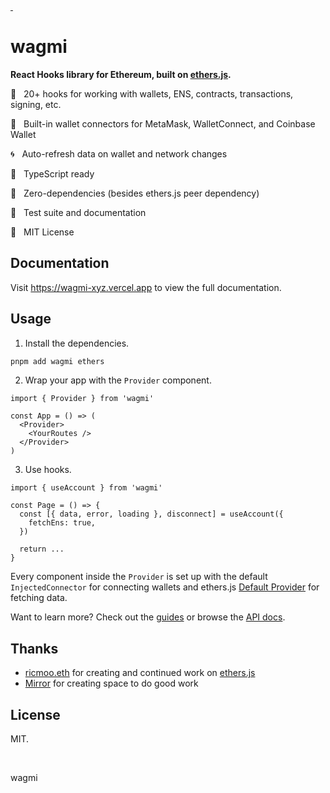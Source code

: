 <p>
  <a aria-label="NPM version" href="https://www.npmjs.com/package/wagmi">
    <img
      alt=""
      src="https://img.shields.io/npm/v/wagmi.svg?style=for-the-badge&labelColor=161c22"
    />
  </a>
  <a aria-label="License" href="/LICENSE">
    <img
      alt=""
      src="https://img.shields.io/npm/l/wagmi.svg?style=for-the-badge&labelColor=161c22"
    />
  </a>
</p>

# wagmi

**React Hooks library for Ethereum, built on [ethers.js](https://github.com/ethers-io/ethers.js).**

🚀 &nbsp; 20+ hooks for working with wallets, ENS, contracts, transactions, signing, etc.

💼 &nbsp; Built-in wallet connectors for MetaMask, WalletConnect, and Coinbase Wallet

🌀 &nbsp; Auto-refresh data on wallet and network changes

🦄 &nbsp; TypeScript ready

💨 &nbsp; Zero-dependencies (besides ethers.js peer dependency)

🌳 &nbsp; Test suite and documentation

📖 &nbsp; MIT License

## Documentation

Visit https://wagmi-xyz.vercel.app to view the full documentation.

## Usage

1. Install the dependencies.

```bash
pnpm add wagmi ethers
```

2. Wrap your app with the `Provider` component.

```tsx
import { Provider } from 'wagmi'

const App = () => (
  <Provider>
    <YourRoutes />
  </Provider>
)
```

3. Use hooks.

```tsx
import { useAccount } from 'wagmi'

const Page = () => {
  const [{ data, error, loading }, disconnect] = useAccount({
    fetchEns: true,
  })

  return ...
}
```

Every component inside the `Provider` is set up with the default `InjectedConnector` for connecting wallets and ethers.js [Default Provider](https://docs.ethers.io/v5/api/providers/#providers-getDefaultProvider) for fetching data.

Want to learn more? Check out the [guides](https://wagmi-xyz.vercel.app/guides/connect-wallet) or browse the [API docs](https://wagmi-xyz.vercel.app/docs/provider).

## Thanks

- [ricmoo.eth](https://twitter.com/ricmoo) for creating and continued work on [ethers.js](https://github.com/ethers-io/ethers.js)
- [Mirror](https://mirror.xyz) for creating space to do good work

## License

MIT.

<br />

wagmi
